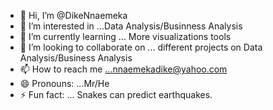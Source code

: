 - 👋 Hi, I’m @DikeNnaemeka
- 👀 I’m interested in ...Data Analysis/Businness Analysis
- 🌱 I’m currently learning ... More visualizations tools
- 💞️ I’m looking to collaborate on ... different projects on Data Analysis/Business Analysis
- 📫 How to reach me ...nnaemekadike@yahoo.com
- 😄 Pronouns: ...Mr/He
- ⚡ Fun fact: ... Snakes can predict earthquakes.

<!---
DikeNnaemeka/DikeNnaemeka is a ✨ special ✨ repository because its `README.md` (this file) appears on your GitHub profile.
You can click the Preview link to take a look at your changes.
--->
